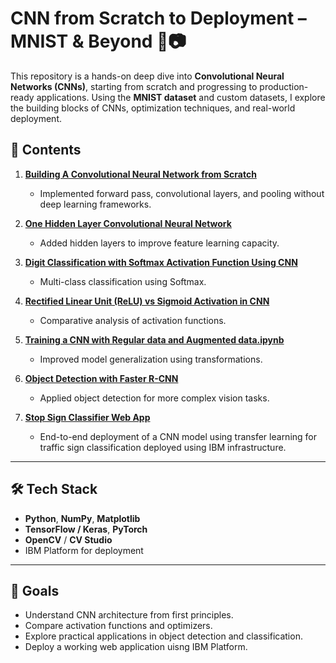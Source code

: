 # CNN from Scratch to Deployment – MNIST & Beyond 🧠📷

This repository is a hands-on deep dive into **Convolutional Neural Networks (CNNs)**, starting from scratch and progressing to production-ready applications. Using the **MNIST dataset** and custom datasets, I explore the building blocks of CNNs, optimization techniques, and real-world deployment.

## 📂 Contents
1. [**Building A Convolutional Neural Network from Scratch** ](https://github.com/Lubula/MNIST-CNN-From-Scratch-to-Production/blob/main/1.%20Building%20A%20Convolutional%20Neural%20Network%20from%20Scratch.ipynb)
   - Implemented forward pass, convolutional layers, and pooling without deep learning frameworks.
   
2. [**One Hidden Layer Convolutional Neural Network**](https://github.com/Lubula/MNIST-CNN-From-Scratch-to-Production/blob/main/2.%20One%20Hidden%20Layer%20Convolutional%20Neural%20Network.ipynb)  
   - Added hidden layers to improve feature learning capacity.

3. [**Digit Classification with Softmax Activation Function Using CNN**](https://github.com/Lubula/MNIST-CNN-From-Scratch-to-Production/blob/main/3.%20Digit%20Classification%20with%20Softmax%20Activation%20function%20Using%20CNN.ipynb)  
   - Multi-class classification using Softmax.

4. [**Rectified Linear Unit (ReLU) vs Sigmoid Activation in CNN** ](https://github.com/Lubula/MNIST-CNN-From-Scratch-to-Production/blob/main/4.%20Rectified%20Linear%20Unit%20ReLU%20vs%20Sigmoid%20using%20CNN.ipynb) 
   - Comparative analysis of activation functions.

5. [**Training a CNN with Regular data and Augmented data.ipynb**](https://github.com/Lubula/MNIST-CNN-From-Scratch-to-Production/blob/main/5.%20Training%20a%20CNN%20with%20Regular%20data%20and%20Augmented%20data.ipynb)
   - Improved model generalization using transformations.

6. [**Object Detection with Faster R-CNN**](https://github.com/Lubula/MNIST-CNN-From-Scratch-to-Production/blob/main/6.%20Object%20detection%20with%20Faster%20R-CNN.ipynb) 
   - Applied object detection for more complex vision tasks.

7. [**Stop Sign Classifier Web App**](https://github.com/Lubula/MNIST-CNN-From-Scratch-to-Production/blob/main/7.%20Stop%20Sign%20Classifier%20WEB%20APP(Computer%20Vision%20Learning).ipynb)
   - End-to-end deployment of a CNN model using transfer learning for traffic sign classification deployed using IBM infrastructure.

---

## 🛠 Tech Stack
- **Python**, **NumPy**, **Matplotlib**
- **TensorFlow / Keras**, **PyTorch**
- **OpenCV** / **CV Studio**
- IBM Platform for deployment
---

## 🎯 Goals
- Understand CNN architecture from first principles.
- Compare activation functions and optimizers.
- Explore practical applications in object detection and classification.
- Deploy a working web application uisng IBM Platform.

